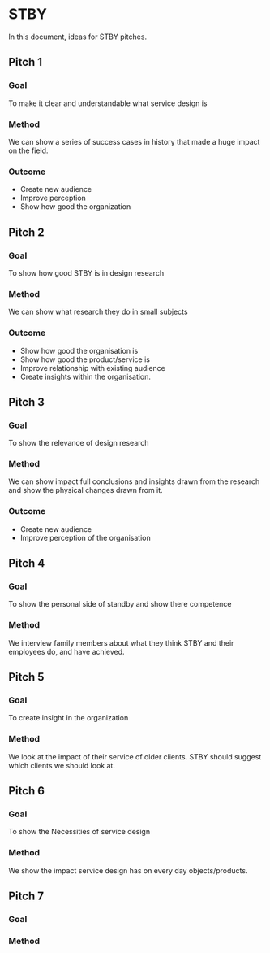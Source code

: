 # STBY

In this document, ideas for STBY pitches.

## Pitch 1

### Goal

To make it clear and understandable what service design is

### Method

We can show a series of success cases in history that made a huge impact on the field.

### Outcome

* Create new audience
* Improve perception
* Show how good the organization

## Pitch 2

### Goal

To show how good STBY is in design research

### Method

We can show what research they do in small subjects

### Outcome

* Show how good the organisation is
* Show how good the product/service is
* Improve relationship with existing audience
* Create insights within the organisation.

## Pitch 3

### Goal

To show the relevance of design research

### Method

We can show impact full conclusions and insights drawn from the research and show the physical changes drawn from it.

### Outcome

* Create new audience
* Improve perception of the organisation

## Pitch 4

### Goal

To show the personal side of standby and show there competence

### Method

We interview family members about what they think STBY and their employees do, and have achieved.

## Pitch 5

### Goal

To create insight in the organization

### Method

We look at the impact of their service of older clients. STBY should suggest which clients we should look at.

## Pitch 6

### Goal

To show the Necessities of service design

### Method

We show the impact service design has on every day objects/products.

## Pitch 7

### Goal



### Method
